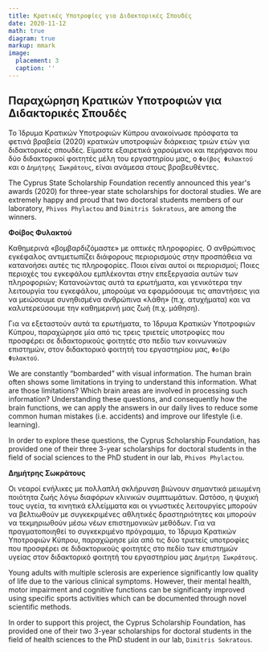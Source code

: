 ```yaml
---
title: Κρατικές Υποτροφίες για Διδακτορικές Σπουδές
date: 2020-11-12
math: true
diagram: true
markup: mmark
image:
  placement: 3
  caption: ''
---
```


## **Παραχώρηση Κρατικών Υποτροφιών για Διδακτορικές Σπουδές**

Το Ίδρυμα Κρατικών Υποτροφιών Κύπρου ανακοίνωσε πρόσφατα τα φετινά βραβεία (2020) κρατικών υποτροφιών διάρκειας τριών ετών για διδακτορικές σπουδές. Είμαστε εξαιρετικά χαρούμενοι και περήφανοι που δύο διδακτορικοί φοιτητές μέλη του εργαστηρίου μας, ο `Φοίβος Φυλακτού` και ο `Δημήτρης Σωκράτους`, είναι ανάμεσα στους βραβευθέντες. 

The Cyprus State Scholarship Foundation recently announced this year's awards (2020) for three-year state scholarships for doctoral studies. We are extremely happy and proud that two doctoral students members of our laboratory, `Phivos Phylactou` and `Dimitris Sokratous`, are among the winners.



**Φοίβος Φυλακτού**

Καθημερινά «βομβαρδιζόμαστε» με οπτικές πληροφορίες. Ο ανθρώπινος εγκέφαλος αντιμετωπίζει διάφορους περιορισμούς στην προσπάθεια να κατανοήσει αυτές τις πληροφορίες. Ποιοι είναι αυτοί οι περιορισμοί; Ποιες περιοχές του εγκεφάλου εμπλέκονται στην επεξεργασία αυτών των πληροφοριών; Κατανοώντας αυτά τα ερωτήματα, και γενικότερα την λειτουργία του εγκεφάλου, μπορούμε να εφαρμόσουμε τις απαντήσεις για να μειώσουμε συνηθισμένα ανθρώπινα «λάθη» (π.χ. ατυχήματα) και να καλυτερεύσουμε την καθημερινή μας ζωή (π.χ. μάθηση).

Για να εξεταστούν αυτά τα ερωτήματα, το Ίδρυμα Κρατικών Υποτροφιών Κύπρου, παραχώρησε μία από τις τρεις τριετείς υποτροφίες που προσφέρει σε διδακτορικούς φοιτητές στο πεδίο των κοινωνικών επιστημών, στον διδακτορικό φοιτητή του εργαστηρίου μας, `Φοίβο Φυλακτού`.


We are constantly “bombarded” with visual information. The human brain often shows some limitations in trying to understand this information. What are those limitations? Which brain areas are involved in processing such information? Understanding these questions, and consequently how the brain functions, we can apply the answers in our daily lives to reduce some common human mistakes (i.e. accidents) and improve our lifestyle (i.e. learning).

In order to explore these questions, the Cyprus Scholarship Foundation, has provided one of their three 3-year scholarships for doctoral students in the field of social sciences to the PhD student in our lab, `Phivos Phylactou`.



**Δημήτρης Σωκράτους**

Οι νεαροί ενήλικες με πολλαπλή σκλήρυνση βιώνουν σημαντικά μειωμένη ποιότητα ζωής λόγω διαφόρων κλινικών συμπτωμάτων. Ωστόσο, η ψυχική τους υγεία, τα κινητικά ελλείμματα και οι γνωστικές λειτουργίες μπορούν να βελτιωθούν με συγκεκριμένες αθλητικές δραστηριότητες και μπορούν να τεκμηριωθούν μέσω νέων επιστημονικών μεθόδων. Για να πραγματοποιηθεί το συγκεκριμένο πρόγραμμα, το Ίδρυμα Κρατικών Υποτροφιών Κύπρου, παραχώρησε μία από τις δύο τριετείς υποτροφίες που προσφέρει σε διδακτορικούς φοιτητές στο πεδίο των επιστημών υγείας στον διδακτορικό φοιτητή  του εργαστηρίου μας `Δημήτρη Σωκράτους`.


Young adults with multiple sclerosis are experience significantly low quality of life due to  the various clinical symptoms.  However, their mental health, motor impairment and cognitive functions can be significanty improved using specific sports activities which can be documented through novel scientific methods.

In order to support this project, the Cyprus Scholarship Foundation, has provided one of their two 3-year scholarships for doctoral students in the field of health sciences to the PhD student in our lab, `Dimitris Sokratous`.
